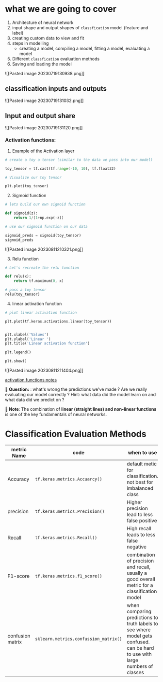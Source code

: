 # what we are going to cover

1. Architecture of neural network
2. input shape and output shapes of `classfication` model (feature and label)
3. creating custom data to view and fit
4.  steps in modelling
	* creating a model, compiling a model, fitting a model, evaluating a model
5. Different `classfication` evaluation methods
6. Saving and loading the model

![[Pasted image 20230719130938.png]]

## classification inputs and outputs

![[Pasted image 20230719131032.png]]

## Input and output share

![[Pasted image 20230719131120.png]]

### Activation functions:

1. Example of the Activation layer

```py
# create a toy a tensor (similar to the data we pass into our model)

toy_tensor = tf.cast(tf.range(-10, 10), tf.float32)

# Visualize our toy tensor

plt.plot(toy_tensor)
```

2. Sigmoid function
```py
# lets build our own sigmoid function

def sigmoid(z):
    return 1/(1+np.exp(-z))

# use our sigmoid function on our data

sigmoid_preds = sigmoid(toy_tensor)
sigmoid_preds
```
![[Pasted image 20230811210321.png]]

3. Relu function
```py
# Let's recreate the relu function

def relu(x):
	return tf.maximum(0, x)

# pass a toy tensor
relu(toy_tensor)
```

4.  linear activation function

```py
# plot linear activation function

plt.plot(tf.keras.activations.linear(toy_tensor))


plt.xlabel('Values')
plt.ylabel('Linear ')
plt.title('Linear activation function')

plt.legend()

plt.show()
```

![[Pasted image 20230811211404.png]]

 
 [activation functions notes](https://towardsdatascience.com/activation-functions-neural-networks-1cbd9f8d91d6)

**🤔 Question:** : what's wrong the predictions we've made ? Are we really evaluating our model correctly ? Hint: what data did the model learn on and what data did we predict on ?

  

**🔐 Note**: The combination of **linear (straight lines) and non-linear functions** is one of the key fundamentals of neural networks.

# Classification  Evaluation Methods

| metric Name | code                               | when to use                                                                                   |
| ----------- | ---------------------------------- | --------------------------------------------------------------------------------------------- |
| Accuracy    | ```tf.keras.metrics.Accuarcy()```  | default metic for classification. not best for imbalanced class                               |
| precision   | ```tf.keras.metrics.Precision()``` | Higher precision lead to less false positive                                                  |
| Recall      | ```tf.keras.metrics.Recall()```    | High recall leads to less false negative                                                      |
| F1-score    | ```tf.keras.metrics.f1_score()```  | combination of precision and recall, usually a good overall metric for a classification model |
| confusion matrix |```sklearn.metrics.confussion_matrix()```| when comparing predictions to truth labels to see where model gets confused. can be hard to use with large numbers of classes|


